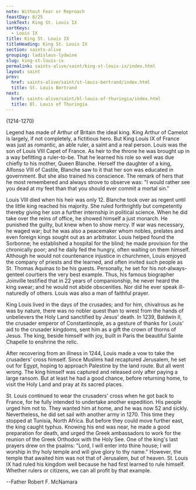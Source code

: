 ```yaml
---
note: Without Fear or Reproach
feastDay: 8/25
linkText: King St. Louis IX
sortKeys:
  - Louis IX
title: King St. Louis IX
titleHeading: King St. Louis IX
section: saints-alive
grouping: ladislaus-lydwine
slug: king-st-louis-ix
permalink: saints-alive/saint/king-st-louis-ix/index.html
layout: saint
prev:
  href: saints-alive/saint/st-louis-bertrand/index.html
  title: St. Louis Bertrand
next:
  href: saints-alive/saint/bl-louis-of-thuringia/index.html
  title: Bl. Louis of Thuringia
---
```

(1214-1270)

Legend has made of Arthur of Britain the ideal king. King Arthur of Camelot is largely, if not completely, a fictitious hero. But King Louis IX of France was just as romantic, an able ruler, a saint and a real person. Louis was the son of Louis VIII Capet of France. As heir to the throne he was brought up in a way befitting a ruler-to-be. That he learned his role so well was due chiefly to his mother, Queen Blanche. Herself the daughter of a king, Alfonso VIII of Castile, Blanche saw to it that her son was educated in government. But she also trained his conscience. The remark of hers that he most remembered and always strove to observe was: "I would rather see you dead at my feet than that you should ever commit a mortal sin."

Louis VIII died when his heir was only 12. Blanche took over as regent until the little king reached his majority. She ruled forthrightly but competently thereby giving her son a further internship in political science. When he did take over the reins of office, he showed himself a just monarch. He punished the guilty, but knew when to show mercy. If war was necessary, he waged war; but he was also a peacemaker whom nobles, prelates and even foreign kings sought out as an arbitrator. Louis helped found the Sorbonne; he established a hospital for the blind; he made provision for the chronically poor; and he daily fed the hungry, often waiting on them himself. Although he would not countenance injustice in churchmen, Louis enjoyed the company of priests and the learned, and often invited such people as St. Thomas Aquinas to be his guests. Personally, he set for his not-always-genteel courtiers the very best example. Thus, his famous biographer Joinville testified that in 22 years of companionship, he never heard the king swear; and he would not abide obscenities. Nor did he ever speak ill-naturedly of others. Louis was also a man of faithful prayer.

King Louis lived in the days of the crusades; and for him, chivalrous as he was by nature, there was no nobler quest than to wrest from the hands of unbelievers the Holy Land sanctified by Jesus' death. In 1239, Baldwin II, the crusader emperor of Constantinople, as a gesture of thanks for Louis' aid to the crusader kingdoms, sent him as a gift the crown of thorns of Jesus. The king, beside himself with joy, built in Paris the beautiful Sainte Chapelle to enshrine the relic.

After recovering from an illness in 1244, Louis made a vow to take the crusaders' cross himself. Since Muslims had recaptured Jerusalem, he set out for Egypt, hoping to approach Palestine by the land route. But all went wrong. The king himself was captured and released only after paying a large ransom. But at least he had a good chance, before returning home, to visit the Holy Land and pray at its sacred places.

St. Louis continued to wear the crusaders' cross when he got back to France, for he fully intended to undertake another expedition. His people urged him not to. They wanted him at home, and he was now 52 and sickly. Nevertheless, he did set sail with another army in 1270. This time they stopped at Tunisia, North Africa. But before they could move further east, the king caught typhus. Knowing his end was near, he made a good preparation for death, and urged the Greek ambassadors to work for the reunion of the Greek Orthodox with the Holy See. One of the king's last prayers drew on the psalms: "Lord, I will enter into thine house; I will worship in thy holy temple and will give glory to thy name." However, the temple that awaited him was not that of Jerusalem, but of heaven. St. Louis IX had ruled his kingdom well because he had first learned to rule himself. Whether rulers or citizens, we can all profit by that example.

\--Father Robert F. McNamara